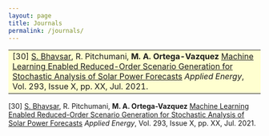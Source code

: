 ```yaml
---
layout: page
title: Journals
permalink: /journals/
---
```



<table class="table table-hover">

<tr style="background-color: #ffffd0">
<td>
    [30]
    <u> S. Bhavsar</u>, R. Pitchumani, <strong>M. A. Ortega-Vazquez</strong>
    <a href="https://www.sciencedirect.com/science/article/abs/pii/S0306261921004372?via%3Dihub" target="_blank"> Machine Learning Enabled Reduced-Order Scenario Generation for Stochastic Analysis of Solar Power Forecasts</a>
    <em> Applied Energy</em>, Vol. 293, Issue X, pp. XX, Jul. 2021.
    <br />    
</td>
</tr>
</table>

<tr>
<td>
    [30]
    <u> S. Bhavsar</u>, R. Pitchumani, <strong>M. A. Ortega-Vazquez</strong>
    <a href="https://www.sciencedirect.com/science/article/abs/pii/S0306261921004372?via%3Dihub" target="_blank"> Machine Learning Enabled Reduced-Order Scenario Generation for Stochastic Analysis of Solar Power Forecasts</a>
    <em> Applied Energy</em>, Vol. 293, Issue X, pp. XX, Jul. 2021.
    <br />    
</td>
</tr>
</table>